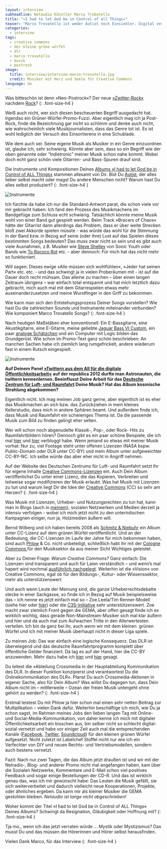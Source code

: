 ```yaml
---
layout: interview
subheadline: Netaudio Künstler Marco Trobatello
title: "»I had to let God be in Control of all Things«"
teaser: "Marco Trovatello ist weder Autist noch Einsiedler. Digital vernetzt ist er bestens: z.B. in seiner Funktion als Crossmedia-Profi für das Zentrum der deutschen Luft- und Raumfahrt. Musik produziert er seit Jahren mit anderen Musikern. Trotzdem verwirklichte der Musiker seine Vision eines modernen Post-Rock Albums gänzlich alleine. Ob Bass, Beats oder Synthesizer, eingespielt wurde alles selbst. Wieso, weshalb und warum sein atmosphärisches und luftigtes Album so gar nichts mit der Raumfahrt zu tun hat, verrät er im Interview."
categories:
  - interview
tags:
  - creative commons
  - der kleine grüne würfel
  - dlr
  - marco trovatello
  - musik
  - postrock
image:
  title: interview/interview-marco-trovatello.jpg
  credit: Musiker mit Herz und Seele für Creative Commons
language: de
---
```

Was bitteschön ist denn »Neo-Postrock«? Der neue [»Zwitter-Rock«][1] nachdem [Rock][2]?
{: .font-size-h4 }

Weiß auch nicht, wer sich diesen bescheuerten Begriff ausgedacht hat. Irgendso ein Grüner-Würfel-Promo-Fuzzi. Aber eigentlich mag ich ja Post-Rock, finde die Bezeichnung gar nicht so schlimm und denke auch nicht, wie wahrscheinlich viele Musikjournalisten, dass das Genre tot ist. Es ist wohl lediglich der Versuch des Einsortierens in eine Schublade.

Wie dem auch sei: Seine eigene Musik als Musiker in ein Genre einzuordnen ist, glaube ich, sehr schwierig. Könnte aber sein, dass so ein Begriff wie der oben genannte oder “Indietronic” meiner Musik schon nahe kommt. Wobei doch echt ganz schön viele Gitarren- und Bass-Spuren drauf sind.



Die Instrumente und Kompositionen Deines [Albums »I had to let God be in Control of ALL Things«][3] stammen allesamt von Dir. Bist Du [Autist][4], der alles lieber selbst macht oder magst Du andere Menschen nicht? Warum hast Du alles selbst produziert?
{: .font-size-h4 }

<img src="{{ site.urlimg }}interview/interview-marco-trovatello-jag-bass-vi-c.jpg" class="right" alt="Instrumente">

Ich fürchte da habe ich nur die Standard-Antwort parat, die schon viele vor mir gebracht haben: Ich fand den Prozess des Musikmachens im Bandgefüge zum Schluss echt schwierig. Tatsächlich könnte meine Musik wohl von einer Band gut gespielt werden. Beim Track »Bracers of Chaos« hätte der Gitarrist dann allerdings das Problem, dass er über weite Strecken bloß zwei Akkorde spielen müsste - was würde das wohl für die Stimmung in der Band bzw. in Bezug auf seine (oder ihre) Lust auf das Spielen dieses bestimmten Songs bedeuten? Das muss zwar nicht so sein und es gibt auch viele Ausnahmen, z.B. Musiker wie [Steve Shelley][6] von Sonic Youth oder Bands wie [To Rococo Rot][7] etc. - aber dennoch: Für mich hat das nicht mehr so funktioniert.

Will sagen: Dieses ewige »Alle müssen sich wohlfühlen«, »Jeder hat seinen Part« etc. etc. - und das schwingt ja in vielen Proberäumen mit - ist auf die Dauer doch recht mühsam. Das alleine zu machen – über einen langen Zeitraum übrigens – war einfach total entspannt und hat mich letztlich dazu gebracht, mich auch mal mit dem Gitarrespielen etwas mehr auseinanderzusetzen und meine Wurstfinger in den Griff zu bekommen.

Wie kann man sich den Entstehungsprozess Deiner Songs vorstellen? Wie hast Du die zahlreichen Sounds und Instrumente miteinander verbunden? Wie komponiert Marco Trovatello Songs?
{: .font-size-h4 }

Nach heutigen Maßstäben eher konventionell: Ein E-Bassgitarre, eine Akustikgitarre, eine E-Gitarre, meine geliebte [Jaguar Bass VI Custom][8], ein paar [analoge Schätzchen][9] und ein Computer mit Logic bilden das Grundgerüst. Wie schon im Promo-Text ganz schön beschrieben: An manchen Sachen habe ich ziemlich lang rumgefrickelt, andere wiederum fast in einem Rutsch eingespielt.

<img src="{{ site.urlimg }}interview/interview-marco-trovatello-ms10.jpg" alt="Instrumente">

**Auf Deinem Panel [»Twittern aus dem All für die digitale Öffentlichkeitsarbeit«][11] auf der republica 2012 durfte man Astronauten, die twittern kennenlernen. Beeinflusst Deine Arbeit für das [Deutsche Zentrum für Luft- und Raumfahrt][12] Deine Musik? Hat das Album kosmische Strahlung abgekommen?**

Eigentlich nicht. Ich mag meinen Job ganz gerne, aber eigentlich ist es eher das Musikmachen an sich bzw. das Zurückziehen in mein kleines Kellerstudio, dass mich in andere Sphären beamt. Und außerdem finde ich, dass Musik und Raumfahrt ein schwieriges Thema ist. Da die passende Musik zum Bild zu finden gelingt eher selten.

Wer will schon noch abgenudelte Klassik-, Pop-, oder Rock- Hits zu Raumfahrtbildern hören? Dennoch gibt es ein paar schöne Beispiele, die ich mal [hier][13] und [hier][14] verbloggt habe. Wenn jemand so etwas mit meiner Musik vorhat: Nur zu, viel Footage steht unter offenen Lizenzen (NASA bspw. Public-Domain oder DLR unter CC-BY) und mein Album unter aufgeweichter CC-BY-NC. Ich selbe würde das aber eher nicht in Angriff nehmen.


Auf der Website des Deutschen Zentrums für Luft- und Raumfahrt setzt Ihr für eigene Inhalte [Creative Commons-Lizenzen][15] ein. Auch Dein Album veröffenlichst Du unter einer Lizenz, die das Kopieren, Verbreiten und teilweise sogar modifizieren der Musik erlaubt. Was hat Musik mit Lizenzen zu tun und warum liegt Dir die Idee der [Creative Commons][16] (CC) so sehr am Herzen?
{: .font-size-h4 }

Was Musik mit Lizenzen, Urheber- und Nutzungsrechten zu tun hat, kann man in Blogs (auch in [meinem][17]), sozialen Netzwerken und Medien derzeit ja intensiv verfolgen - wobei ich mich jetzt nicht zu den unterirdischen Kampagnen einiger, nun ja, Holzmedien äußern will.

Bernd Wilberg und ich haben bereits 2008 als [Schmitz & Niebuhr][18] ein Album unter CC-Lizenz auf dem grünen Würfel veröffentlicht. Und an der Bedeutung, die CC-Lizenzen im Laufe der Jahre für mich bekommen haben, sind auch [Phlow][19] & Co. nicht unbeteiligt, schließlich habt ihr mit der [Cologne Commons ][20]für den Musiksektor da aus meiner Sicht Wichtiges geleistet.

Aber zu Deiner Frage: *Warum Creative Commons?* Ganz einfach: Die Lizenzen sind transparent und auch für Laien verständlich – und wenn’s mal hapert wird nochmal [ausführlich nachgelegt][21]. Weiterhin ist die »Vision« von Creative Commons, egal ob für den Bildungs-, Kultur- oder Wissenssektor, mehr als unterstützenswert.

Und auch wenn Leute der Meinung sind, die ganze Urheberrechtsdebatte stecke in einer Sackgasse, so finde ich in Bezug auf Musik beispielsweise das – ich nenne es jetzt einfach mal so – Zoe.Leela/Tim Renner-Modell (siehe hier oder [hier][22]) oder die [C3S-Initiative][23] sehr unterstützenswert. Zoe macht zwar ziemlich Front gegen die GEMA, aber offen gesagt finde ich es wirklich wichtig, dass gerade Non-Mainstream-Musiker sich mal klar äußern und hier und da auch mal zum Aufwachen Tritte in den Allerwertesten verteilen. Ich bin da ganz bei ihr, auch wenn wir mit dem kleinen  grünen Würfel und ich mit meiner Musik überhaupt nicht in dieser Liga spiele.

Zu meinen Job: Das war einfach eine logische Konsequenz. Das DLR ist überwiegend und das deutsche Raumfahrtprogramm komplett über öffentliche Gelder finanziert. Da lag es auf der Hand, hier die CC-BY anzuwenden. Mehr dazu habe ich [hier][24] und [hier][25] gesagt.


Du leitest die »Abteilung Crossmedia in der Hauptabteilung Kommunikation des DLR. In dieser Funktion konzipierst und verantwortest Du die Onlinekommunikation des DLR«. Planst Du auch Crossmedia-Aktionen in eigener Sache, also für Dein Album? Was willst Du dagegen tun, dass Dein Album nicht im – mittlerweile – Ozean der freien Musik untergeht ohne gehört zu werden?
{: .font-size-h4 }

Erstmal leistest Du mit Phlow ja hier schon mal einen sehr netten Beitrag zur Multiplikation – vielen Dank dafür. Weiterhin beschäftige ich mich, wie Du ja schon sagst, im Rahmen meines Jobs den lieben langen Tag mit Online- und Social-Media-Kommunikation, von daher kenne ich mich mit digitaler Öffentlichkeitsarbeit ein bisschen aus, bin selber nicht so schlecht digital-sozial vernetzt und habe vor einiger Zeit auch mal die entsprechenden Kanäle ([Facebook][26], [Twitter][27], [Soundcloud][28]) für den kleinen grünen Würfel aufgesetzt. Nicht zuletzt ist Labelchef Stoffel nicht nur wie ich ein Verfechter von DIY und neuen Rechts- und Vertriebsmodellen, sondern auch bestens vernetzt.

Fazit: Nach nur zwei Tagen, die das Album jetzt draußen ist und wir mit der Netradio-, Blog- und anderer Promo nicht mal angefangen haben, kam über die Sozialen Netzwerke, Kommentare und E-Mail schon viel positives Feedback und sogar einige Bestellungen der CD-R. Und das ist wirklich genau das, was ich mir gewünscht habe: Das Leuten die Musik gefällt, sie sich weiterverbeitet und dadurch vielleicht neue Kooperationen, Projekte, oder ähnliches ergeben. Da kann mir als kleiner Musiker die GEMA gestohlen bleiben. *Netaudio ist lange nicht abgeschrieben!*

Woher kommt der Titel »I had to let God be in Control of ALL Things« Deines Albums? Schwingt da Resignation, Gläubigkeit oder Hoffnung mit?
{: .font-size-h4 }

Tja mo., wenn ich das jetzt verraten würde … Mystik oder Mystizismus? Das musst Du und das müssen die Hörerinnen und Hörer selbst herausfinden.  

Vielen Dank Marco, für das Interview
{: .font-size-h4 }

 [1]: http://de.wikipedia.org/wiki/Postrock
 [2]: http://de.wikipedia.org/wiki/Rockmusik
 [3]: http://www.derkleinegruenewuerfel.de/en/releases/marco-trovatello-i-had-to-let-god-be-in-control-of-all-things/
 [4]: http://de.wikipedia.org/wiki/Autismus
 [5]: titlemarco_trovatello_jag_bass_vi_c.jpg
 [6]: http://en.wikipedia.org/wiki/Steve_Shelley
 [7]: http://en.wikipedia.org/wiki/To_Rococo_Rot
 [8]: http://en.wikipedia.org/wiki/Fender_Jaguar_Bass_VI_Custom
 [9]: http://www.vintagesynth.com/korg/ms10.php
 [10]: titlemarco_trovatello-ms10.jpg
 [11]: http://superpolar.org/de/session-at-republica-berlin/
 [12]: http://www.dlr.de/blogs/desktopdefault.aspx/tabid-7024/11645_read-27463/
 [13]: http://superpolar.org/en/the-alpha-magnetic-spectrometer-ams/
 [14]: http://superpolar.org/de/new-post-rock-paper-scissors-podcast-on-space/
 [15]: http://phlow.de/netlabel/informationen/wo-finde-ich-cc-musik.php
 [16]: https://creativecommons.org/
 [17]: http://superpolar.org/de
 [18]: http://www.derkleinegruenewuerfel.de/artists/schmitz-niebuhr/
 [19]: http://phlow.de/
 [20]: http://cologne-commons.de/
 [21]: http://de.creativecommons.org/2012/05/04/ungewollte-nebenwirkungen-von-nc-erklart/
 [22]: http://www.gulli.com/news/18768-zoeleela-naiv-arrogant-oder-doch-lieber-cc-statt-gema-2012-05-10
 [23]: http://www.c-3-s.eu/
 [24]: http://www.dlr.de/cc
 [25]: http://blog.zeit.de/open-data/2012/03/01/bilder-des-raumfahrtzentrums-dlr-befreit/
 [26]: http://www.facebook.com/gruenerwuerfel
 [27]: https://twitter.com/gruener_wuerfel
 [28]: http://soundcloud.com/gruenerwuerfel